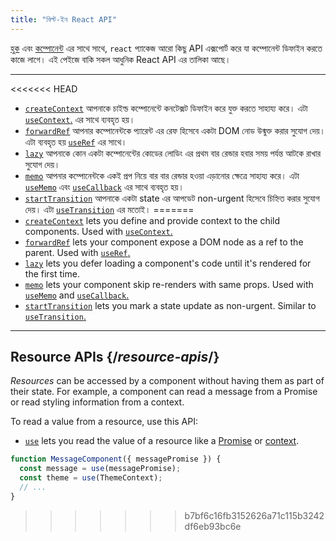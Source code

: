 ```yaml
---
title: "বিল্ট-ইন React API"
---
```


<Intro>

[হুক](/reference/react) এবং [কম্পোনেন্ট](/reference/react/components) এর সাথে সাথে, `react` প্যাকেজ আরো কিছু API এক্সপোর্ট করে যা কম্পোনেন্ট ডিফাইন করতে কাজে লাগে। এই পেইজে বাকি সকল আধুনিক React API এর তালিকা আছে।

</Intro>

---

<<<<<<< HEAD
* [`createContext`](/reference/react/createContext) আপনাকে চাইল্ড কম্পোনেন্টে কনটেক্সট ডিফাইন করে যুক্ত করতে সাহায্য করে। এটা [`useContext`.](/reference/react/useContext) এর সাথে ব্যবহৃত হয়।
* [`forwardRef`](/reference/react/forwardRef) আপনার কম্পোনেন্টকে প্যারেন্ট এর রেফ হিসেবে একটা DOM নোড উন্মুক্ত করার সুযোগ দেয়। এটা ব্যবহৃত হয় [`useRef`](/reference/react/useRef) এর সাথে।
* [`lazy`](/reference/react/lazy) আপনাকে কোন একটা কম্পোনেন্টের কোডের লোডিং এর প্রথম বার রেন্ডার হবার সময় পর্যন্ত আটকে রাখার সুযোগ দেয়।
* [`memo`](/reference/react/memo) আপনার কম্পোনেন্টকে একই প্রপ নিয়ে বার বার রেন্ডার হওয়া এড়ানোর ক্ষেত্রে সাহায্য করে। এটা [`useMemo`](/reference/react/useMemo) এবং [`useCallback`](/reference/react/useCallback) এর সাথে ব্যবহৃত হয়।
* [`startTransition`](/reference/react/startTransition) আপনাকে একটা state এর আপডেট non-urgent হিসেবে চিহ্নিত করার সুযোগ দেয়। এটা [`useTransition`](/reference/react/useTransition) এর মতোই।
=======
* [`createContext`](/reference/react/createContext) lets you define and provide context to the child components. Used with [`useContext`.](/reference/react/useContext)
* [`forwardRef`](/reference/react/forwardRef) lets your component expose a DOM node as a ref to the parent. Used with [`useRef`.](/reference/react/useRef)
* [`lazy`](/reference/react/lazy) lets you defer loading a component's code until it's rendered for the first time.
* [`memo`](/reference/react/memo) lets your component skip re-renders with same props. Used with [`useMemo`](/reference/react/useMemo) and [`useCallback`.](/reference/react/useCallback)
* [`startTransition`](/reference/react/startTransition) lets you mark a state update as non-urgent. Similar to [`useTransition`.](/reference/react/useTransition)

---

## Resource APIs {/*resource-apis*/}

*Resources* can be accessed by a component without having them as part of their state. For example, a component can read a message from a Promise or read styling information from a context.

To read a value from a resource, use this API:

* [`use`](/reference/react/use) lets you read the value of a resource like a [Promise](https://developer.mozilla.org/en-US/docs/Web/JavaScript/Reference/Global_Objects/Promise) or [context](/learn/passing-data-deeply-with-context).
```js
function MessageComponent({ messagePromise }) {
  const message = use(messagePromise);
  const theme = use(ThemeContext);
  // ...
}
```
>>>>>>> b7bf6c16fb3152626a71c115b3242df6eb93bc6e
